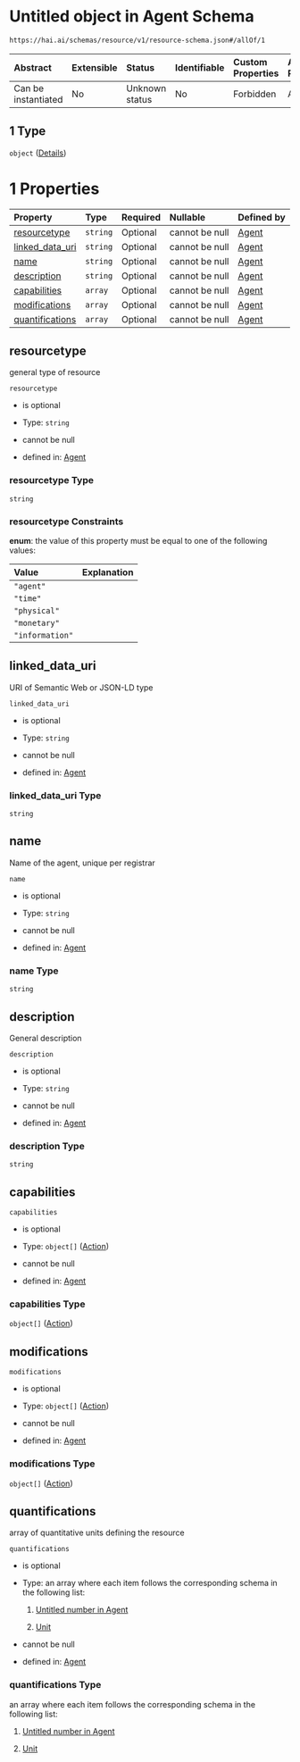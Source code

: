 # Untitled object in Agent Schema

```txt
https://hai.ai/schemas/resource/v1/resource-schema.json#/allOf/1
```



| Abstract            | Extensible | Status         | Identifiable | Custom Properties | Additional Properties | Access Restrictions | Defined In                                                                                      |
| :------------------ | :--------- | :------------- | :----------- | :---------------- | :-------------------- | :------------------ | :---------------------------------------------------------------------------------------------- |
| Can be instantiated | No         | Unknown status | No           | Forbidden         | Allowed               | none                | [resource.schema.json\*](../../schemas/resource/v1/resource.schema.json "open original schema") |

## 1 Type

`object` ([Details](resource-allof-1.md))

# 1 Properties

| Property                              | Type     | Required | Nullable       | Defined by                                                                                                                                            |
| :------------------------------------ | :------- | :------- | :------------- | :---------------------------------------------------------------------------------------------------------------------------------------------------- |
| [resourcetype](#resourcetype)         | `string` | Optional | cannot be null | [Agent](resource-allof-1-properties-resourcetype.md "https://hai.ai/schemas/resource/v1/resource-schema.json#/allOf/1/properties/resourcetype")       |
| [linked\_data\_uri](#linked_data_uri) | `string` | Optional | cannot be null | [Agent](resource-allof-1-properties-linked_data_uri.md "https://hai.ai/schemas/resource/v1/resource-schema.json#/allOf/1/properties/linked_data_uri") |
| [name](#name)                         | `string` | Optional | cannot be null | [Agent](resource-allof-1-properties-name.md "https://hai.ai/schemas/resource/v1/resource-schema.json#/allOf/1/properties/name")                       |
| [description](#description)           | `string` | Optional | cannot be null | [Agent](resource-allof-1-properties-description.md "https://hai.ai/schemas/resource/v1/resource-schema.json#/allOf/1/properties/description")         |
| [capabilities](#capabilities)         | `array`  | Optional | cannot be null | [Agent](resource-allof-1-properties-capabilities.md "https://hai.ai/schemas/resource/v1/resource-schema.json#/allOf/1/properties/capabilities")       |
| [modifications](#modifications)       | `array`  | Optional | cannot be null | [Agent](resource-allof-1-properties-modifications.md "https://hai.ai/schemas/resource/v1/resource-schema.json#/allOf/1/properties/modifications")     |
| [quantifications](#quantifications)   | `array`  | Optional | cannot be null | [Agent](resource-allof-1-properties-quantifications.md "https://hai.ai/schemas/resource/v1/resource-schema.json#/allOf/1/properties/quantifications") |

## resourcetype

general type of resource

`resourcetype`

*   is optional

*   Type: `string`

*   cannot be null

*   defined in: [Agent](resource-allof-1-properties-resourcetype.md "https://hai.ai/schemas/resource/v1/resource-schema.json#/allOf/1/properties/resourcetype")

### resourcetype Type

`string`

### resourcetype Constraints

**enum**: the value of this property must be equal to one of the following values:

| Value           | Explanation |
| :-------------- | :---------- |
| `"agent"`       |             |
| `"time"`        |             |
| `"physical"`    |             |
| `"monetary"`    |             |
| `"information"` |             |

## linked\_data\_uri

URI of Semantic Web or JSON-LD type

`linked_data_uri`

*   is optional

*   Type: `string`

*   cannot be null

*   defined in: [Agent](resource-allof-1-properties-linked_data_uri.md "https://hai.ai/schemas/resource/v1/resource-schema.json#/allOf/1/properties/linked_data_uri")

### linked\_data\_uri Type

`string`

## name

Name of the agent, unique per registrar

`name`

*   is optional

*   Type: `string`

*   cannot be null

*   defined in: [Agent](resource-allof-1-properties-name.md "https://hai.ai/schemas/resource/v1/resource-schema.json#/allOf/1/properties/name")

### name Type

`string`

## description

General description

`description`

*   is optional

*   Type: `string`

*   cannot be null

*   defined in: [Agent](resource-allof-1-properties-description.md "https://hai.ai/schemas/resource/v1/resource-schema.json#/allOf/1/properties/description")

### description Type

`string`

## capabilities



`capabilities`

*   is optional

*   Type: `object[]` ([Action](action.md))

*   cannot be null

*   defined in: [Agent](resource-allof-1-properties-capabilities.md "https://hai.ai/schemas/resource/v1/resource-schema.json#/allOf/1/properties/capabilities")

### capabilities Type

`object[]` ([Action](action.md))

## modifications



`modifications`

*   is optional

*   Type: `object[]` ([Action](action.md))

*   cannot be null

*   defined in: [Agent](resource-allof-1-properties-modifications.md "https://hai.ai/schemas/resource/v1/resource-schema.json#/allOf/1/properties/modifications")

### modifications Type

`object[]` ([Action](action.md))

## quantifications

array of quantitative units defining the resource

`quantifications`

*   is optional

*   Type: an array where each item follows the corresponding schema in the following list:

    1.  [Untitled number in Agent](resource-allof-1-properties-quantifications-items-items-0.md "check type definition")

    2.  [Unit](unit.md "check type definition")

*   cannot be null

*   defined in: [Agent](resource-allof-1-properties-quantifications.md "https://hai.ai/schemas/resource/v1/resource-schema.json#/allOf/1/properties/quantifications")

### quantifications Type

an array where each item follows the corresponding schema in the following list:

1.  [Untitled number in Agent](resource-allof-1-properties-quantifications-items-items-0.md "check type definition")

2.  [Unit](unit.md "check type definition")
